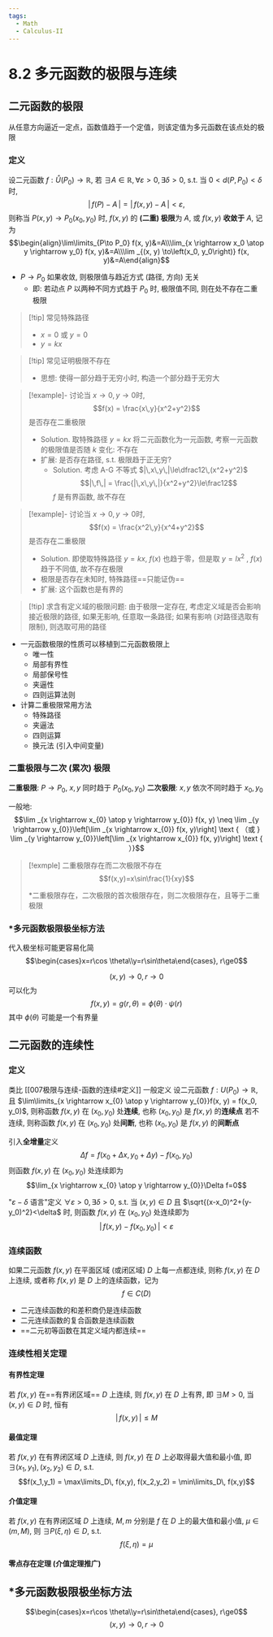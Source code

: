 ```yaml
---
tags:
  - Math
  - Calculus-II
---
```

8.2 多元函数的极限与连续
===
## 二元函数的极限
从任意方向逼近一定点，函数值趋于一个定值，则该定值为多元函数在该点处的极限
### 定义
设二元函数 $f: \mathring{U}\left(P_{0}\right) \rightarrow \mathbb{R}$, 若 $\exists A \in \mathbb{R},\forall \varepsilon> 0, \exists \delta>0$, s.t. 当 $0 < d(P,P_0) < \delta$ 时,
$$|\,f(P) - A\,|=|\,f(x, y)-A\,|<\varepsilon,$$
则称当 $P(x,y)\to P_{0}(x_0,y_0)$ 时, $f(x, y)$ 的 **(二重) 极限**为 $A$, 或 $f(x,y)$ **收敛于** $A$, 记为
$$\begin{align}\lim\limits_{P\to P_0} f(x, y)&=A\\\lim_{x \rightarrow x_0 \atop y \rightarrow y_0} f(x, y)&=A\\\lim _{(x, y) \to\left(x_0, y_0\right)} f(x, y)&=A\end{align}$$

- $P\to P_0$ 如果收敛, 则极限值与趋近方式 (路径, 方向) 无关
	- 即: 若动点 $P$ 以两种不同方式趋于 $P_0$ 时, 极限值不同, 则在处不存在二重极限

> [!tip] 常见特殊路径
> - $x=0$ 或 $y=0$
> - $y=kx$

> [!tip] 常见证明极限不存在
> - 思想: 使得一部分趋于无穷小时, 构造一个部分趋于无穷大

> [!example]-
>讨论当 $x\to0,y\to0$时, $$f(x) = \frac{x\,y}{x^2+y^2}$$是否存在二重极限
>- Solution. 取特殊路径 $y=kx$ 将二元函数化为一元函数, 考察一元函数的极限值是否随 $k$ 变化: 不存在
>- 扩展: 是否存在路径, s.t. 极限趋于正无穷?
>	- Solution. 考虑 A-G 不等式 $|\,x\,y\,|\le\dfrac12\,(x^2+y^2)$
>	  $$|\,f\,| = \frac{|\,x\,y\,|}{x^2+y^2}\le\frac12$$
>	  $f$ 是有界函数, 故不存在

> [!example]-
> 讨论当 $x\to0,y\to0$时, $$f(x) = \frac{x^2\,y}{x^4+y^2}$$是否存在二重极限
> - Solution. 即使取特殊路径 $y=kx$, $f(x)$ 也趋于零，但是取 $y=lx^2$ , $f(x)$ 趋于不同值, 故不存在极限
> - 极限是否存在未知时, 特殊路径==只能证伪==
> - 扩展: 这个函数也是有界的

> [!tip] 求含有定义域的极限问题: 
> 由于极限一定存在, 考虑定义域是否会影响接近极限的路径, 如果无影响, 任意取一条路径; 如果有影响 (对路径选取有限制), 则选取可用的路径

- 一元函数极限的性质可以移植到二元函数极限上
	- 唯一性
	- 局部有界性
	- 局部保号性
	- 夹逼性
	- 四则运算法则
- 计算二重极限常用方法
	- 特殊路径
	- 夹逼法
	- 四则运算
	- 换元法 (引入中间变量)
### 二重极限与二次 (累次) 极限
**二重极限**: $P\to P_0$, $x, y$ 同时趋于 $P_0(x_0,y_0)$
**二次极限**: $x,y$ 依次不同时趋于 $x_0,y_0$

一般地: $$\lim _{x \rightarrow x_{0} \atop y \rightarrow y_{0}} f(x, y) \neq \lim _{y \rightarrow y_{0}}\left[\lim _{x \rightarrow x_{0}} f(x, y)\right] \text { （或 } \lim _{y \rightarrow y_{0}}\left[\lim _{x \rightarrow x_{0}} f(x, y)\right] \text { ）}$$
> [!exmple] 二重极限存在而二次极限不存在
> $$f(x,y)=x\sin\frac{1}{xy}$$
>
>\*二重极限存在，二次极限的首次极限存在，则二次极限存在，且等于二重极限



### \*多元函数极限极坐标方法
代入极坐标可能更容易化简
$$\begin{cases}x=r\cos \theta\\y=r\sin\theta\end{cases}, r\ge0$$

$$(x,y)\to 0, r\to0$$
可以化为 $$f(x,y) = g(r,\theta)=\phi(\theta)\cdot \psi(r)$$
其中 $\phi(\theta)$ 可能是一个有界量
## 二元函数的连续性
### 定义
类比 [[007极限与连续-函数的连续#定义]]
一般定义
设二元函数 $f:U(P_0)\to\mathbb R$, 且 $\lim\limits_{x \rightarrow x_{0} \atop y \rightarrow y_{0}}f(x, y) = f(x_0, y_0)$, 则称函数 $f(x, y)$ 在 $(x_0, y_0)$ 处**连续**, 也称 $(x_0, y_0)$ 是 $f(x, y)$ 的**连续点**
若不连续, 则称函数 $f(x, y)$ 在 $(x_0, y_0)$ 处**间断**,  也称 $(x_0, y_0)$ 是 $f(x, y)$ 的**间断点**

引入**全增量**定义
$$\Delta f=f(x_0+\Delta x,y_0+\Delta y)-f(x_0,y_0)$$
则函数 $f(x, y)$ 在 $(x_0, y_0)$ 处连续即为
$$\lim_{x \rightarrow x_{0} \atop y \rightarrow y_{0}}\Delta f=0$$

"$\varepsilon - \delta$ 语言"定义
$\forall \varepsilon > 0, \exists \delta > 0$, s.t. 当 $(x,y)\in D$ 且 $\sqrt{(x-x_0)^2+(y-y_0)^2}<\delta$ 时, 则函数 $f(x, y)$ 在 $(x_0, y_0)$ 处连续即为$$|\,f(x,y) - f(x_0,y_0)\,|<\varepsilon$$
### 连续函数
如果二元函数 $f(x, y)$ 在平面区域 (或闭区域) $D$ 上每一点都连续, 则称 $f(x,y)$ 在 $D$ 上连续, 或者称 $f(x,y)$ 是 $D$ 上的连续函数，记为 $$f\in C(D)$$
- 二元连续函数的和差积商仍是连续函数
- 二元连续函数的复合函数是连续函数
- ==二元初等函数在其定义域内都连续==
### 连续性相关定理
#### 有界性定理
若 $f(x, y)$ 在==有界闭区域== $D$ 上连续, 则 $f(x, y)$ 在 $D$ 上有界, 即 $\exists M> 0$, 当 $(x, y)\in D$ 时, 恒有$$|\,f(x,y)\,|\le M$$
#### 最值定理
若 $f(x, y)$ 在有界闭区域 $D$ 上连续, 则 $f(x, y)$ 在 $D$ 上必取得最大值和最小值, 即 $\exists (x_1,y_1),(x_2,y_2)\in D$, s.t. $$f(x_1,y_1) = \max\limits_D\, f(x,y), f(x_2,y_2) = \min\limits_D\, f(x,y)$$
#### 介值定理
若 $f(x, y)$ 在有界闭区域 $D$ 上连续, $M,m$ 分别是 $f$ 在 $D$ 上的最大值和最小值, $\mu\in(m, M)$, 则 $\exists P(\xi, \eta)\in D$, s.t. $$f(\xi, \eta) = \mu$$
#### 零点存在定理 (介值定理推广)



## \*多元函数极限极坐标方法
$$\begin{cases}x=r\cos \theta\\y=r\sin\theta\end{cases}, r\ge0$$
$$(x,y)\to 0, r\to0$$